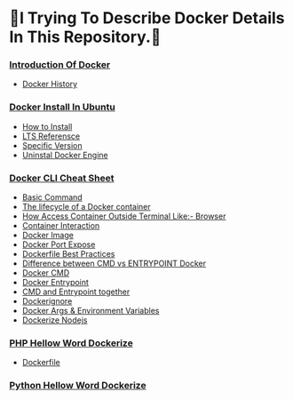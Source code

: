 # 🚀I Trying To Describe Docker Details In This Repository.🚀

### <a target="_blank" href="1_introduction-docker.md">Introduction Of Docker</a>
- <a target="_blank" href="1_introduction-docker.md#docker-history"> Docker History</a>

### <a target="_blank" href="docker_install_ubuntu.md">Docker Install In Ubuntu</a>
- <a target="_blank" href="docker_install_ubuntu.md#🚀how-to-install-and-use-docker-on-ubuntu-2204🚀"> How to Install</a>
- <a target="_blank" href="docker_install_ubuntu.md#install-docker-engine-on-ubuntu-2204lts-reference"> LTS Referensce</a>
- <a target="_blank" href="docker_install_ubuntu.md#specific-version"> Specific Version</a>
- <a target="_blank" href="docker_install_ubuntu.md#uninstall-docker-engine"> Uninstal Docker Engine</a>

### <a target="_blank" href="docker-cli-cheat-sheet.md">Docker CLI Cheat Sheet</a>
- <a target="_blank" href="docker-cli-cheat-sheet.md#lets-try-some-basic-command"> Basic Command</a>
- <a target="_blank" href="docker-cli-cheat-sheet.md#the-lifecycle-of-a-docker-container"> The lifecycle of a Docker container</a>
- <a target="_blank" href="docker-cli-cheat-sheet.md#how-to-access-it-in-browser"> How Access Container Outside Terminal Like:- Browser</a>
- <a target="_blank" href="docker-cli-cheat-sheet.md#container-interaction"> Container Interaction </a>
- <a target="_blank" href="docker-cli-cheat-sheet.md#build-a-simple-docker-image"> Docker Image </a>
- <a target="_blank" href="docker-cli-cheat-sheet.md#how-to-access-it-in-browser"> Docker Port Expose </a>
- <a target="_blank" href="dockerfile-best-practies.md"> Dockerfile Best Practices </a>
- <a target="_blank" href="docker-cli-cheat-sheet.md#difference-between-cmd-vs-entrypoint-docker"> Difference between CMD vs ENTRYPOINT Docker</a>
- <a target="_blank" href="docker-cli-cheat-sheet.md#docker-cmd">Docker CMD</a>
- <a target="_blank" href="docker-cli-cheat-sheet.md#docker-entrypoint">Docker Entrypoint</a>
- <a target="_blank" href="docker-cli-cheat-sheet.md#now-lets-see-how-to-use-cmd-and-entrypoint-together">CMD and Entrypoint together</a>
- <a target="_blank" href="docker-cli-cheat-sheet.md#dont-ignore-dockerignore">Dockerignore</a>
- <a target="_blank" href="docker-cli-cheat-sheet.md#docker-args--environment-variables">Docker Args & Environment Variables</a>
- <a target="_blank" href="docker-cli-cheat-sheet.md#dockerize-nodejs">Dockerize Nodejs</a>


### <a target="_blank" href="php-dockerize.md">PHP Hellow Word Dockerize </a>
- <a target="_blank" href="php-dockerize.md#dockerfile-and-indexphp-are-in-the-same-directory-you-can-simply-use"> Dockerfile </a>
### <a target="_blank" href="python-sample-dockerize.md">Python Hellow Word Dockerize</a>